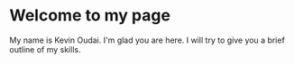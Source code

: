 # Welcome to my page

My name is Kevin Oudai. I'm glad you are here. I will try to give you a brief outline of my skills.
